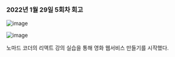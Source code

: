 ### 2022년 1월 29일 5회차 회고

![image](https://user-images.githubusercontent.com/67140032/153739738-f79c5b38-f452-44e9-a3e6-a4a023fb7093.png)

![image](https://user-images.githubusercontent.com/67140032/153739693-6b35b009-4c37-4a37-b61c-8d26a9dd3144.png)

노마드 코더의 리액트 강의 실습을 통해 영화 웹서비스 만들기를 시작했다.
